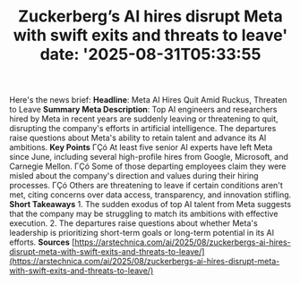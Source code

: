 ﻿---
title: "Zuckerberg’s AI hires disrupt Meta with swift exits and threats to leave'
date: '2025-08-31T05:33:55"
category: "Markets"
summary: ""
slug: "zuckerbergs ai hires disrupt meta with swift exits and threa"
source_urls:
  - "https://arstechnica.com/ai/2025/08/zuckerbergs-ai-hires-disrupt-meta-with-swift-exits-and-threats-to-leave/"
seo:
  title: "Zuckerberg’s AI hires disrupt Meta with swift exits and threats to leave | Hash n Hedge'
  description: '"
  keywords: ["news", "markets", "brief"]
---
Here's the news brief:  **Headline**: Meta AI Hires Quit Amid Ruckus, Threaten to Leave  **Summary Meta Description**: Top AI engineers and researchers hired by Meta in recent years are suddenly leaving or threatening to quit, disrupting the company's efforts in artificial intelligence. The departures raise questions about Meta's ability to retain talent and advance its AI ambitions.  **Key Points**  ΓÇó At least five senior AI experts have left Meta since June, including several high-profile hires from Google, Microsoft, and Carnegie Mellon. ΓÇó Some of those departing employees claim they were misled about the company's direction and values during their hiring processes. ΓÇó Others are threatening to leave if certain conditions aren't met, citing concerns over data access, transparency, and innovation stifling.  **Short Takeaways**  1. The sudden exodus of top AI talent from Meta suggests that the company may be struggling to match its ambitions with effective execution. 2. The departures raise questions about whether Meta's leadership is prioritizing short-term goals or long-term potential in its AI efforts.  **Sources** [https://arstechnica.com/ai/2025/08/zuckerbergs-ai-hires-disrupt-meta-with-swift-exits-and-threats-to-leave/](https://arstechnica.com/ai/2025/08/zuckerbergs-ai-hires-disrupt-meta-with-swift-exits-and-threats-to-leave/) 
